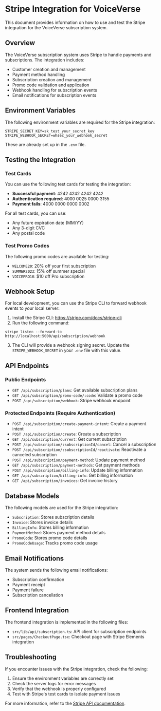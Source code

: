 # Stripe Integration for VoiceVerse

This document provides information on how to use and test the Stripe integration for the VoiceVerse subscription system.

## Overview

The VoiceVerse subscription system uses Stripe to handle payments and subscriptions. The integration includes:

- Customer creation and management
- Payment method handling
- Subscription creation and management
- Promo code validation and application
- Webhook handling for subscription events
- Email notifications for subscription events

## Environment Variables

The following environment variables are required for the Stripe integration:

```
STRIPE_SECRET_KEY=sk_test_your_secret_key
STRIPE_WEBHOOK_SECRET=whsec_your_webhook_secret
```

These are already set up in the `.env` file.

## Testing the Integration

### Test Cards

You can use the following test cards for testing the integration:

- **Successful payment**: 4242 4242 4242 4242
- **Authentication required**: 4000 0025 0000 3155
- **Payment fails**: 4000 0000 0000 0002

For all test cards, you can use:
- Any future expiration date (MM/YY)
- Any 3-digit CVC
- Any postal code

### Test Promo Codes

The following promo codes are available for testing:

- `WELCOME20`: 20% off your first subscription
- `SUMMER2023`: 15% off summer special
- `VOICEPRO10`: $10 off Pro subscription

## Webhook Setup

For local development, you can use the Stripe CLI to forward webhook events to your local server:

1. Install the Stripe CLI: https://stripe.com/docs/stripe-cli
2. Run the following command:

```
stripe listen --forward-to http://localhost:5000/api/subscription/webhook
```

3. The CLI will provide a webhook signing secret. Update the `STRIPE_WEBHOOK_SECRET` in your `.env` file with this value.

## API Endpoints

### Public Endpoints

- `GET /api/subscription/plans`: Get available subscription plans
- `GET /api/subscription/promo-code/:code`: Validate a promo code
- `POST /api/subscription/webhook`: Stripe webhook endpoint

### Protected Endpoints (Require Authentication)

- `POST /api/subscription/create-payment-intent`: Create a payment intent
- `POST /api/subscription/create`: Create a subscription
- `GET /api/subscription/current`: Get current subscription
- `POST /api/subscription/:subscriptionId/cancel`: Cancel a subscription
- `POST /api/subscription/:subscriptionId/reactivate`: Reactivate a canceled subscription
- `POST /api/subscription/payment-method`: Update payment method
- `GET /api/subscription/payment-methods`: Get payment methods
- `POST /api/subscription/billing-info`: Update billing information
- `GET /api/subscription/billing-info`: Get billing information
- `GET /api/subscription/invoices`: Get invoice history

## Database Models

The following models are used for the Stripe integration:

- `Subscription`: Stores subscription details
- `Invoice`: Stores invoice details
- `BillingInfo`: Stores billing information
- `PaymentMethod`: Stores payment method details
- `PromoCode`: Stores promo code details
- `PromoCodeUsage`: Tracks promo code usage

## Email Notifications

The system sends the following email notifications:

- Subscription confirmation
- Payment receipt
- Payment failure
- Subscription cancellation

## Frontend Integration

The frontend integration is implemented in the following files:

- `src/lib/api/subscription.ts`: API client for subscription endpoints
- `src/pages/CheckoutPage.tsx`: Checkout page with Stripe Elements integration

## Troubleshooting

If you encounter issues with the Stripe integration, check the following:

1. Ensure the environment variables are correctly set
2. Check the server logs for error messages
3. Verify that the webhook is properly configured
4. Test with Stripe's test cards to isolate payment issues

For more information, refer to the [Stripe API documentation](https://stripe.com/docs/api).